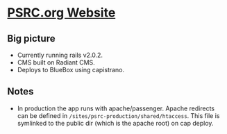 # [PSRC.org Website](http://psrc.org)
## Big picture
- Currently running rails v2.0.2.
- CMS built on Radiant CMS.
- Deploys to BlueBox using capistrano.

## Notes
- In production the app runs with apache/passenger. Apache redirects can be defined in `/sites/psrc-production/shared/htaccess`. This file is symlinked to the public dir (which is the apache root) on cap deploy.